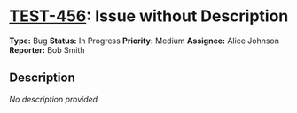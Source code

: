 # [TEST-456](https://example.atlassian.net/browse/TEST-456): Issue without Description

**Type:** Bug
**Status:** In Progress
**Priority:** Medium
**Assignee:** Alice Johnson
**Reporter:** Bob Smith

## Description

*No description provided*
